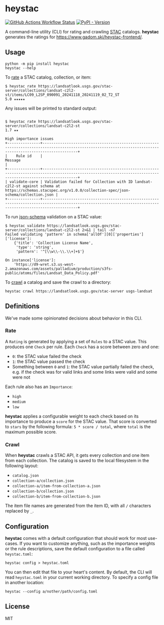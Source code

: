 # heystac

[![GitHub Actions Workflow Status](https://img.shields.io/github/actions/workflow/status/gadomski/heystac/ci.yaml?style=for-the-badge)](https://github.com/gadomski/heystac/actions/workflows/ci.yaml)
[![PyPI - Version](https://img.shields.io/pypi/v/heystac?style=for-the-badge)](https://pypi.org/project/heystac/)

A command-line utility (CLI) for rating and crawling [STAC](https://stacspec.org/) catalogs.
**heystac** generates the ratings for <https://www.gadom.ski/heystac-frontend/>.

## Usage

```shell
python -m pip install heystac
heystac --help
```

To [rate](#rate) a STAC catalog, collection, or item:

```shell
$ heystac rate https://landsatlook.usgs.gov/stac-server/collections/landsat-c2l2-st/items/LC09_L2SP_090091_20241118_20241119_02_T2_ST
5.0 ★★★★★
```

Any issues will be printed to standard output:

```shell

$ heystac rate https://landsatlook.usgs.gov/stac-server/collections/landsat-c2l2-st
1.7 ★★

High importance issues
+---------------+------------------------------------------------------------------------------------------------------------------------------------------------------------+
|    Rule id    |                                                                          Message                                                                           |
+---------------+------------------------------------------------------------------------------------------------------------------------------------------------------------+
| validate-core | Validation failed for Collection with ID landsat-c2l2-st against schema at https://schemas.stacspec.org/v1.0.0/collection-spec/json-schema/collection.json |
+---------------+------------------------------------------------------------------------------------------------------------------------------------------------------------+
```

To run [json-schema](https://json-schema.org/) validation on a STAC value:

```shell
$ heystac validate https://landsatlook.usgs.gov/stac-server/collections/landsat-c2l2-st 2>&1 | tail -n7
Failed validating 'pattern' in schema['allOf'][0]['properties']['license']:
    {'title': 'Collection License Name',
     'type': 'string',
     'pattern': '^[\\w\\-\\.\\+]+$'}

On instance['license']:
    'https://d9-wret.s3.us-west-2.amazonaws.com/assets/palladium/production/s3fs-public/atoms/files/Landsat_Data_Policy.pdf'
```

To [crawl](#crawl) a catalog and save the crawl to a directory:

```shell
heystac crawl https://landsatlook.usgs.gov/stac-server usgs-landsat
```

## Definitions

We've made some opinionated decisions about behavior in this CLI.

### Rate

A `Rating` is generated by applying a set of `Rules` to a STAC value.
This produces one `Check` per rule.
Each `Check` has a score between zero and one:

- `0`: the STAC value failed the check
- `1`: the STAC value passed the check
- Something between `0` and `1`: the STAC value partially failed the check, e.g. if the check was for valid links and some links were valid and some were not

Each rule also has an `Importance`:

- `high`
- `medium`
- `low`

**heystac** applies a configurable weight to each check based on its importance to produce a `score` for the STAC value.
That score is converted to `stars` by the following formula: `5 * score / total`, where `total` is the maximum possible score.

### Crawl

When **heystac** crawls a STAC API, it gets every collection and one item from each collection.
The catalog is saved to the local filesystem in the following layout:

- `catalog.json`
- `collection-a/collection.json`
- `collection-a/item-from-collection-a.json`
- `collection-b/collection.json`
- `collection-b/item-from-collection-b.json`

The item file names are generated from the item ID, with all `/` characters replaced by `_`.

## Configuration

**heystac** comes with a default configuration that should work for most use-cases.
If you want to customize anything, such as the importance weights or the rule descriptions, save the default configuration to a file called `heystac.toml`:

```shell
heystac config > heystac.toml
```

You can then edit that file to your heart's content.
By default, the CLI will read `heystac.toml` in your current working directory.
To specify a config file in another location:

```shell
heystac --config a/nother/path/config.toml
```

## License

MIT
